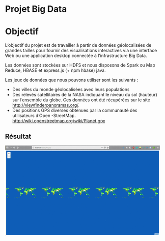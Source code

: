 # Projet Big Data

# Objectif

L’objectif du projet est de travailler à partir de données géolocalisées de grandes tailles pour fournir des visualisations
interactives via  une  interface  Web ou  une  application  desktop  connectée à l’infrastructure  Big  Data.

Les  données  sont  stockées  sur  HDFS  et  nous  disposons  de  Spark ou Map Reduce, HBASE et express.js (+ npm hbase) java.

Les jeux de données que nous pouvons utiliser sont les suivants :

- Des villes du monde géolocalisées avec leurs populations
- Des  relevés  satellitaires de  la  NASA indiquant  le  niveau  du  sol (hauteur) sur l’ensemble du globe. Ces données ont été récupérées sur le site http://viewfinderpanoramas.org/.
- Des positions GPS diverses obtenues par la communauté des utilisateurs d’Open -StreetMap. http://wiki.openstreetmap.org/wiki/Planet.gpx

## Résultat

![gif preview](https://github.com/maphdev/M2_Big_Data_Project/blob/master/files/result/leaflet/after_total_coloring/zoom0-11.gif)
